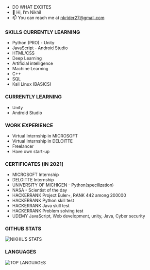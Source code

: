 - DO WHAT EXCITES
- 🤖 Hi, I’m Nikhil 
- 📫 You can reach me at nkrider27@gmail.com

### SKILLS                                                               CURRENTLY LEARNING

- Python (PRO)                                                              - Unity 
- JavaScript                                                                - Android Studio
- HTML/CSS
- Deep Learning 
- Artificial intelligence 
- Machine Learning 
- C++
- SQL
- Kali Linux (BASICS)

### CURRENTLY LEARNING
- Unity
- Android Studio

### WORK EXPERIENCE             
- Virtual Internship in  MICROSOFT
- Virtual Internship in DELOITTE
- Freelancer
- Have own start-up 


### CERTIFICATES (IN 2021)
- MICROSOFT Internship
- DELOITTE Internship 
- UNIVERSITY OF MICHIGEN - Python(specilization)
- NASA - Scientist of the day 
- HACKERRANK Project Euler+, RANK 442 among 200000
- HACKERRANK Python skill test 
- HACKERRANK Java skill test
- HACKERRANK Problem solving test 
- UDEMY JavaScript, Web development, unity, Java, Cyber security 


### GITHUB STATS

![NIKHIL'S STATS](https://github-readme-stats.vercel.app/api?username=JustNikhill&count_private=true&show_icons=true&theme=radical)
                  

### LANGUAGES 
![TOP LANGUAGES](https://github-readme-stats.vercel.app/api/top-langs/?username=JustNikhill&show_icons=true&theme=radical)
                 



<!---
JustNikhill/JustNikhill is a ✨ special ✨ repository because its `README.md` (this file) appears on your GitHub profile.
You can click the Preview link to take a look at your changes.
--->
